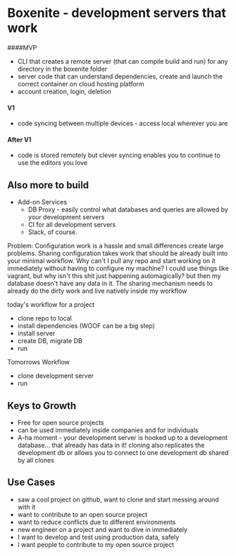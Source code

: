 # Boxenite - development servers that work

####MVP
* CLI that creates a remote server (that can compile build and run) for any directory in the boxenite folder
* server code that can understand dependencies, create and launch the correct container on cloud hosting platform
* account creation, login, deletion

#### V1 

* code syncing between multiple devices - access local wherever you are

#### After V1
* code is stored remotely but clever syncing enables you to continue to use the editors you love

## Also more to build
* Add-on Services
  * DB Proxy - easily control what databases and queries are allowed by your development servers
  * CI for all development servers
  * Slack, of course.

Problem: Configuration work is a hassle and small differences create large problems. Sharing configuration takes work that should be already built into your minimal workflow. 
Why can't I pull any repo and start working on it immediately without having to configure my machine? 
I could use things like vagrant, but why isn't this shit just happening automagically? 
but then my database doesn't have any data in it. 
The sharing mechanism needs to already do the dirty work and live natively inside my workflow


today's workflow for a project
* clone repo to local
* install dependencies (WOOF can be a big step)
* install server
* create DB, migrate DB
* run


Tomorrows Workflow
* clone development server
* run


## Keys to Growth
* Free for open source projects
* can be used immediately inside companies and for individuals
* A-ha moment - your development server is hooked up to a development database... that already has data in it! cloning also replicates the development db or allows you to connect to one development db shared by all clones

## Use Cases
* saw a cool project on github, want to clone and start messing around with it
* want to contribute to an open source project
* want to reduce conflicts due to different environments
* new engineer on a project and want to dive in immediately
* I want to develop and test using production data, safely
* I want people to contribute to my open source project
